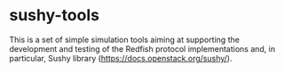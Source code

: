 # sushy-tools
This is a set of simple simulation tools aiming at supporting the development and testing of the Redfish protocol implementations and, in particular, Sushy library (https://docs.openstack.org/sushy/).
